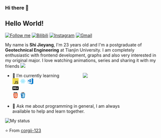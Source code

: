 ### Hi there 👋

<!--
**corgii-123/corgii-123** is a ✨ _special_ ✨ repository because its `README.md` (this file) appears on your GitHub profile.

Here are some ideas to get you started:

- 🔭 I’m currently working on ...
- 🌱 I’m currently learning ...
- 👯 I’m looking to collaborate on ...
- 🤔 I’m looking for help with ...
- 💬 Ask me about ...
- 📫 How to reach me: ...
- 😄 Pronouns: ...
- ⚡ Fun fact: ...
-->


## Hello World!

[<img src="https://img.shields.io/github/followers/corgii-123?label=follow&style=social" height="20" title="Follow me" />](https://github.com/corgii-123) 
[![Bilibili](https://img.shields.io/badge/-Bilibili-00A1D6?style=flat&logo=Bilibili&logoColor=white)](https://space.bilibili.com/5718929/)
[![Instagram](https://img.shields.io/badge/-LeetCode-FFA116?style=flat&labelColor=black&logo=LeetCode&logoColor=white)](https://leetcode-cn.com/u/corgii-123/)
[![Gmail](https://img.shields.io/badge/-掘金-blue?style=flat)](https://juejin.cn/user/439429169157368)

My name is **Shi Jieyang**, I'm 23 years old and I'm a postgraduate of **Geotechnical Engineering** at Tianjin University.
I am completely enthusiastic with frontend development, graphs and also very interested in my original major. I love watching animations, series and sharing it with my friends <img height ="20" src= "https://camo.githubusercontent.com/6ba7b982e69849c28d40e15131d5557cd65455a6/68747470733a2f2f6d656469612e67697068792e636f6d2f6d656469612f4c6e516a7057614f4e386e68723231764e572f67697068792e676966" />

<img align= "right" width= "250" src= "https://media.giphy.com/media/gixQfE7XzZfpe/giphy.gif"/>

- 🌱 I’m currently learning<code> <img height="20" src="https://raw.githubusercontent.com/github/explore/80688e429a7d4ef2fca1e82350fe8e3517d3494d/topics/javascript/javascript.png"></code>
<code><img height="20" src="https://raw.githubusercontent.com/github/explore/80688e429a7d4ef2fca1e82350fe8e3517d3494d/topics/react/react.png"></code>
<code><img height="20" src="https://raw.githubusercontent.com/github/explore/80688e429a7d4ef2fca1e82350fe8e3517d3494d/topics/visual-studio-code/visual-studio-code.png"></code>
<code> <img height = "20" src = "https://raw.githubusercontent.com/github/explore/80688e429a7d4ef2fca1e82350fe8e3517d3494d/topics/markdown/markdown.png"> </code>
<code><img height="20" src="https://raw.githubusercontent.com/github/explore/80688e429a7d4ef2fca1e82350fe8e3517d3494d/topics/html/html.png"></code>
<code><img height="20" src="https://raw.githubusercontent.com/github/explore/80688e429a7d4ef2fca1e82350fe8e3517d3494d/topics/css/css.png"></code>

- 💬 Ask me about programming in general, I am always <br> available to help and learn together.


<img title="My status" heigth="320" width="420" src="https://github-readme-stats.vercel.app/api?username=corgii-123&hide=issues&count_private=true&icon_color=871486&title_color=000000&bg_color=ffffff&show_icons=true)"/>

:star: From [corgii-123](https://github.com/corgii-123)
